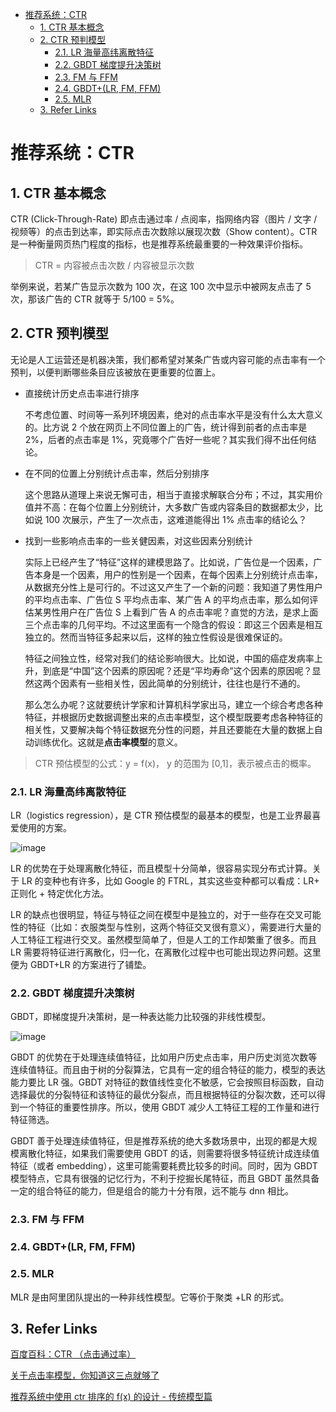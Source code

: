 - [推荐系统：CTR](#推荐系统ctr)
  - [1. CTR 基本概念](#1-ctr-基本概念)
  - [2. CTR 预判模型](#2-ctr-预判模型)
    - [2.1. LR 海量高纬离散特征](#21-lr-海量高纬离散特征)
    - [2.2. GBDT 梯度提升决策树](#22-gbdt-梯度提升决策树)
    - [2.3. FM 与 FFM](#23-fm-与-ffm)
    - [2.4. GBDT+(LR, FM, FFM)](#24-gbdtlr-fm-ffm)
    - [2.5. MLR](#25-mlr)
  - [3. Refer Links](#3-refer-links)

# 推荐系统：CTR

## 1. CTR 基本概念

CTR (Click-Through-Rate) 即点击通过率 / 点阅率，指网络内容（图片 / 文字 / 视频等）的点击到达率，即实际点击次数除以展现次数（Show content）。CTR 是一种衡量网页热门程度的指标，也是推荐系统最重要的一种效果评价指标。

> CTR = 内容被点击次数 / 内容被显示次数

举例来说，若某广告显示次数为 100 次，在这 100 次中显示中被网友点击了 5 次，那该广告的 CTR 就等于 5/100 = 5%。

## 2. CTR 预判模型

无论是人工运营还是机器决策，我们都希望对某条广告或内容可能的点击率有一个预判，以便判断哪些条目应该被放在更重要的位置上。

- 直接统计历史点击率进行排序

  不考虑位置、时间等一系列环境因素，绝对的点击率水平是没有什么太大意义的。比方说 2 个放在网页上不同位置上的广告，统计得到前者的点击率是 2%，后者的点击率是 1%，究竟哪个广告好一些呢？其实我们得不出任何结论。

- 在不同的位置上分别统计点击率，然后分别排序

  这个思路从道理上来说无懈可击，相当于直接求解联合分布；不过，其实用价值并不高：在每个位置上分别统计，大多数广告或内容条目的数据都太少，比如说 100 次展示，产生了一次点击，这难道能得出 1% 点击率的结论么？

- 找到一些影响点击率的一些关健因素，对这些因素分别统计

  实际上已经产生了“特征”这样的建模思路了。比如说，广告位是一个因素，广告本身是一个因素，用户的性别是一个因素，在每个因素上分别统计点击率，从数据充分性上是可行的。不过这又产生了一个新的问题：我知道了男性用户的平均点击率、广告位 S 平均点击率、某广告 A 的平均点击率，那么如何评估某男性用户在广告位 S 上看到广告 A 的点击率呢？直觉的方法，是求上面三个点击率的几何平均。不过这里面有一个隐含的假设：即这三个因素是相互独立的。然而当特征多起来以后，这样的独立性假设是很难保证的。

  特征之间独立性，经常对我们的结论影响很大。比如说，中国的癌症发病率上升，到底是“中国”这个因素的原因呢？还是“平均寿命”这个因素的原因呢？显然这两个因素有一些相关性，因此简单的分别统计，往往也是行不通的。

  那么怎么办呢？这就要统计学家和计算机科学家出马，建立一个综合考虑各种特征，并根据历史数据调整出来的点击率模型，这个模型既要考虑各种特征的相关性，又要解决每个特征数据充分性的问题，并且还要能在大量的数据上自动训练优化。这就是**点击率模型**的意义。

> CTR 预估模型的公式：y = f(x)， y 的范围为 [0,1]，表示被点击的概率。

### 2.1. LR 海量高纬离散特征

LR（logistics regression），是 CTR 预估模型的最基本的模型，也是工业界最喜爱使用的方案。

![image](http://img.cdn.firejq.com/jpg/2018/7/1/300528e791b80946f147d4dc65ac002c.jpg)

LR 的优势在于处理离散化特征，而且模型十分简单，很容易实现分布式计算。关于 LR 的变种也有许多，比如 Google 的 FTRL，其实这些变种都可以看成：LR+ 正则化 + 特定优化方法。

LR 的缺点也很明显，特征与特征之间在模型中是独立的，对于一些存在交叉可能性的特征（比如：衣服类型与性别，这两个特征交叉很有意义），需要进行大量的人工特征工程进行交叉。虽然模型简单了，但是人工的工作却繁重了很多。而且 LR 需要将特征进行离散化，归一化，在离散化过程中也可能出现边界问题。这里便为 GBDT+LR 的方案进行了铺垫。

### 2.2. GBDT 梯度提升决策树

GBDT，即梯度提升决策树，是一种表达能力比较强的非线性模型。

![image](http://img.cdn.firejq.com/jpg/2018/7/1/a9dc0492b72299420342496dd5f88e99.jpg)

GBDT 的优势在于处理连续值特征，比如用户历史点击率，用户历史浏览次数等连续值特征。而且由于树的分裂算法，它具有一定的组合特征的能力，模型的表达能力要比 LR 强。GBDT 对特征的数值线性变化不敏感，它会按照目标函数，自动选择最优的分裂特征和该特征的最优分裂点，而且根据特征的分裂次数，还可以得到一个特征的重要性排序。所以，使用 GBDT 减少人工特征工程的工作量和进行特征筛选。

GBDT 善于处理连续值特征，但是推荐系统的绝大多数场景中，出现的都是大规模离散化特征，如果我们需要使用 GBDT 的话，则需要将很多特征统计成连续值特征（或者 embedding），这里可能需要耗费比较多的时间。同时，因为 GBDT 模型特点，它具有很强的记忆行为，不利于挖掘长尾特征，而且 GBDT 虽然具备一定的组合特征的能力，但是组合的能力十分有限，远不能与 dnn 相比。

### 2.3. FM 与 FFM

### 2.4. GBDT+(LR, FM, FFM)

### 2.5. MLR

MLR 是由阿里团队提出的一种非线性模型。它等价于聚类 +LR 的形式。

## 3. Refer Links

[百度百科：CTR （点击通过率）](https://baike.baidu.com/item/CTR/10653699)

[关于点击率模型，你知道这三点就够了](http://www.meihua.info/a/65329)

[推荐系统中使用 ctr 排序的 f(x) 的设计 - 传统模型篇](https://zhuanlan.zhihu.com/p/32689178)
